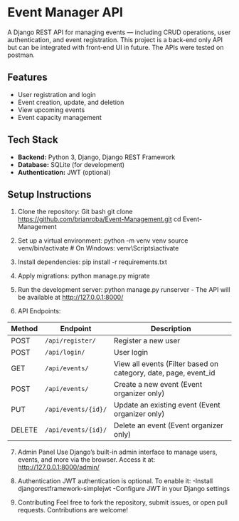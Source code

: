 # Event Manager API

A Django REST API for managing events — including CRUD operations, user authentication, and event registration.
This project is a back-end only API but can be integrated with front-end UI in future.
The APIs were tested on postman.

## Features

- User registration and login
- Event creation, update, and deletion
- View upcoming events
- Event capacity management

## Tech Stack

- **Backend:** Python 3, Django, Django REST Framework
- **Database:** SQLite (for development)
- **Authentication:** JWT (optional)

## Setup Instructions

1. Clone the repository:
   Git bash
   git clone https://github.com/brianroba/Event-Management.git
   cd Event-Management

2. Set up a virtual environment:
   python -m venv venv
   source venv/bin/activate  # On Windows: venv\Scripts\activate
   
3. Install dependencies:
   pip install -r requirements.txt

4. Apply migrations:
   python manage.py migrate

5. Run the development server:
   python manage.py runserver - The API will be available at http://127.0.0.1:8000/

6. API Endpoints:

| Method | Endpoint          | Description                             |
|--------|-------------------|---------------------------------------|
| POST   | `/api/register/`  | Register a new user                    |
| POST   | `/api/login/`     | User login                            |
| GET    | `/api/events/`    | View all events (Filter based on category, date, page, event_id|
| POST   | `/api/events/`    | Create a new event (Event organizer only) |
| PUT    | `/api/events/{id}/` | Update an existing event (Event organizer only) |
| DELETE | `/api/events/{id}/` | Delete an event (Event organizer only) |


7. Admin Panel
Use Django’s built-in admin interface to manage users, events, and more via the browser.
Access it at: http://127.0.0.1:8000/admin/

8. Authentication
  JWT authentication is optional. To enable it:
  -Install djangorestframework-simplejwt
  -Configure JWT in your Django settings

9. Contributing
   Feel free to fork the repository, submit issues, or open pull requests. Contributions are welcome!


